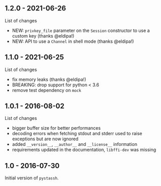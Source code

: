 ## 1.2.0 - 2021-06-26

List of changes
* NEW: `privkey_file` parameter on the `Session` constructor to use a custom key (thanks @eldipa!)
* NEW: API to use a `Channel` in shell mode (thanks @eldipa!)

## 1.1.0 - 2021-06-25

List of changes
* fix memory leaks (thanks @eldipa!)
* BREAKING: drop support for python < 3.6
* remove test dependency on `mock`

## 1.0.1 - 2016-08-02

List of changes
* bigger buffer size for better performances
* decoding errors when fetching stdout and stderr used to raise exceptions but are now ignored
* added `__version__`, `__author__` and `__license__` information
* requirements updated in the documentation, `libffi-dev` was missing

## 1.0 - 2016-07-30

Initial version of `pystassh`.
